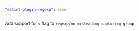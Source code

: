 ```yaml
---
"eslint-plugin-regexp": minor
---
```


Add support for `v` flag to `regexp/no-misleading-capturing-group`
